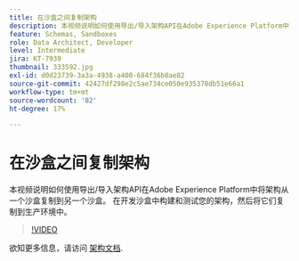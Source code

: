 ```yaml
---
title: 在沙盒之间复制架构
description: 本视频说明如何使用导出/导入架构API在Adobe Experience Platform中将架构从一个沙盒复制到另一个沙盒。
feature: Schemas, Sandboxes
role: Data Architect, Developer
level: Intermediate
jira: KT-7939
thumbnail: 333592.jpg
exl-id: d0d23739-3a3a-4938-a400-684f36b0ae82
source-git-commit: 42427df298e2c5ae734ce050e935378db51e66a1
workflow-type: tm+mt
source-wordcount: '82'
ht-degree: 17%

---
```


# 在沙盒之间复制架构

本视频说明如何使用导出/导入架构API在Adobe Experience Platform中将架构从一个沙盒复制到另一个沙盒。 在开发沙盒中构建和测试您的架构，然后将它们复制到生产环境中。

>[!VIDEO](https://video.tv.adobe.com/v/333592?quality=12&learn=on)

欲知更多信息，请访问 [架构文档](https://experienceleague.adobe.com/docs/experience-platform/xdm/home.html?lang=zh-Hans).

